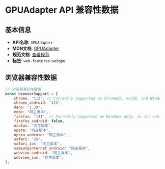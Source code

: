 # GPUAdapter API 兼容性数据

## 基本信息

- **API名称**: `GPUAdapter`
- **MDN文档**: [GPUAdapter](https://developer.mozilla.org/docs/Web/API/GPUAdapter)
- **规范文档**: [查看规范](https://gpuweb.github.io/gpuweb/#gpuadapter)
- **标签**: `web-features:webgpu`

## 浏览器兼容性数据

```javascript
// 浏览器兼容性数据
const browserSupport = {
    chrome: "113", // Currently supported on ChromeOS, macOS, and Windows only.,
    chrome_android: "121",
    deno: "1.39",
    edge: "同主版本",
    firefox: "141", // Currently supported on Windows only, in all contexts except for service workers.,
    firefox_android: false,
    oculus: "同主版本",
    opera: "同主版本",
    opera_android: "同主版本",
    safari: "26",
    safari_ios: "同主版本",
    samsunginternet_android: "同主版本",
    webview_android: "同主版本",
    webview_ios: "同主版本",
};

```

